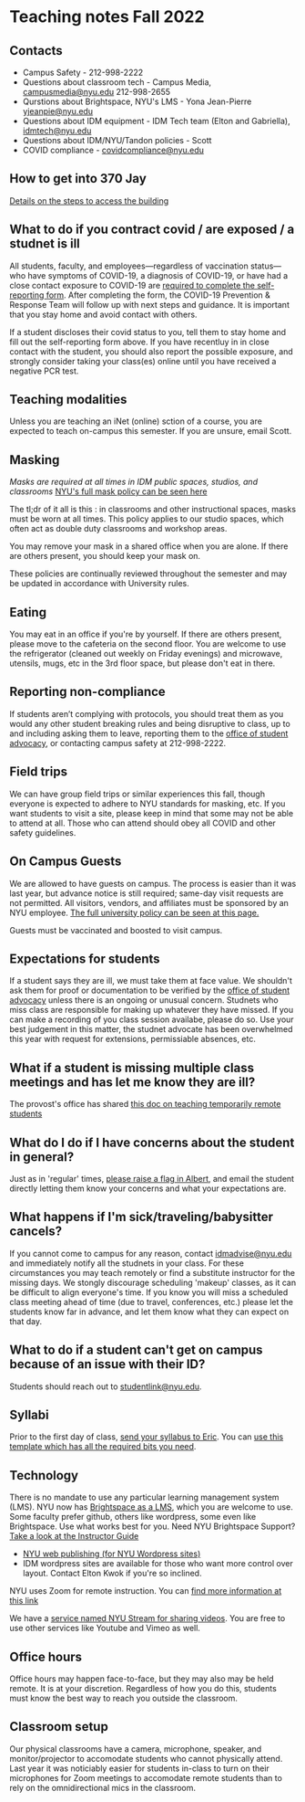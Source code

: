 # Teaching notes Fall 2022

## Contacts
* Campus Safety - 212-998-2222
* Questions about classroom tech - Campus Media, campusmedia@nyu.edu 212-998-2655
* Qurstions about Brightspace, NYU's LMS - Yona Jean-Pierre yjeanpie@nyu.edu
* Questions about IDM equipment - IDM Tech team (Elton and Gabriella), idmtech@nyu.edu
* Questions about IDM/NYU/Tandon policies - Scott
* COVID compliance - covidcompliance@nyu.edu

## How to get into 370 Jay 
[Details on the steps to access the building](https://www.nyu.edu/life/safety-health-wellness/coronavirus-information/campus-life/building-access.html)

## What to do if you contract covid / are exposed / a studnet is ill
All students, faculty, and employees—regardless of vaccination status—who have symptoms of COVID-19, a diagnosis of COVID-19, or have had a close contact exposure to COVID-19 are [required to complete the self-reporting form](https://nyu.qualtrics.com/jfe/form/SV_bCvIk6DpqWeFsJT). After completing the form, the COVID-19 Prevention & Response Team will follow up with next steps and guidance. It is important that you stay home and avoid contact with others.

If a student discloses their covid status to you, tell them to stay home and fill out the self-reporting form above. If you have recentluy in in close contact with the student, you should also report the possible exposure, and strongly consider taking your class(es) online until you have received a negative PCR test.

## Teaching modalities
Unless you are teaching an iNet (online) sction of a course, you are expected to teach on-campus this semester. If you are unsure, email Scott.

## Masking
_Masks are required at all times in IDM public spaces, studios, and classrooms_
[NYU's full mask policy can be seen here](https://www.nyu.edu/life/safety-health-wellness/coronavirus-information/covid-related-guidance/protective-equipment.html) 

The tl;dr of it all is this : in classrooms and other instructional spaces, masks must be worn at all times. This policy applies to our studio spaces, which often act as double duty classrooms and workshop areas.

You may remove your mask in a shared office when you are alone. If there are others present, you should keep your mask on. 

These policies are continually reviewed throughout the semester and may be updated in accordance with University rules. 

## Eating
You may eat in an office if you're by yourself. If there are others present, please move to the cafeteria on the second floor. You are welcome to use the refrigerator (cleaned out weekly on Friday evenings) and microwave, utensils, mugs, etc in the 3rd floor space, but please don't eat in there. 

## Reporting non-compliance
If students aren’t complying with protocols, you should treat them as you would any other student breaking rules and being disruptive to class, up to and including asking them to leave, reporting them to the [office of student advocacy](mailto:eng.studentadvocate@nyu.edu), or contacting campus safety at 212-998-2222.

## Field trips
We can have group field trips or similar experiences this fall, though everyone is expected to adhere to NYU standards for masking, etc. If you want students to visit a site, please keep in mind that some may not be able to attend at all. Those who can attend should obey all COVID and other safety guidelines. 

## On Campus Guests
We are allowed to have guests on campus. The process is easier than it was last year, but advance notice is still required; same-day visit requests are not permitted. All visitors, vendors, and affiliates must be sponsored by an NYU employee. [The full university policy can be seen at this page.](https://www.nyu.edu/life/safety-health-wellness/coronavirus-information/campus-visitors.html) 

Guests must be vaccinated and boosted to visit campus.

## Expectations for students
If a student says they are ill, we must take them at face value. We shouldn't ask them for proof or documentation to be verified by the [office of student advocacy](mailto:eng.studentadvocate@nyu.edu) unless there is an ongoing or unusual concern. Studnets who miss class are responsible for making up whatever they have missed. If you can make a recording of you class session availabe, please do so. Use your best judgement in this matter, the studnet advocate has been overwhelmed this year with request for extensions, permissiable absences, etc. 

## What if a student is missing multiple class meetings and has let me know they are ill?
The provost's office has shared [this doc on teaching temporarily remote students](https://docs.google.com/document/d/1L_YRVvzu1Eee46ngieEW135CqprlNsgv6rdNGVE9bi4/edit)

## What do I do if I have concerns about the student in general?
Just as in 'regular' times, [please raise a flag in Albert](https://www.nyu.edu/content/dam/nyu/studentSuccess/documents/refresh2020/Faculty_Raise%20a%20Flag(1).pdf), and email the student directly letting them know your concerns and what your expectations are. 

## What happens if I'm sick/traveling/babysitter cancels?
If you cannot come to campus for any reason, contact idmadvise@nyu.edu and immediately notify all the studnets in your class. For these circumstances you may teach remotely or find a substitute instructor for the missing days. We stongly discourage scheduling 'makeup' classes, as it can be difficult to align everyone's time. If you know you will miss a scheduled class meeting ahead of time (due to travel, conferences, etc.) please let the students know far in advance, and let them know what they can expect on that day.

## What to do if a student can't get on campus because of an issue with their ID?
Students should reach out to studentlink@nyu.edu. 

## Syllabi
Prior to the first day of class, [send your syllabus to Eric](mailto:em1680@nyu.edu). You can [use this template which has all the required bits you need](https://docs.google.com/document/d/1TC-o0l7zGKjCTDUQgUVxkCDgCyZ3gx-bK0zGqDWRgmA/edit?usp=sharing).

## Technology
There is no mandate to use any particular learning management system (LMS). NYU now has [Brightspace as a LMS](https://brightspace.nyu.edu), which you are welcome to use. Some faculty prefer github, others like wordpress, some even like Brightspace. Use what works best for you. Need NYU Brightspace Support? [Take a look at the Instructor Guide](https://docs.google.com/document/d/1T-XiDuK5HFe0i8EhtgvfJI0TBrwy_AdX5HYA39kmYog/edit)

- [NYU web publishing (for NYU Wordpress sites)](https://wp.nyu.edu/create/) 
- IDM wordpress sites are available for those who want more control over layout. Contact Elton Kwok if you're so inclined.

NYU uses Zoom for remote instruction. You can [find more information at this link](https://www.nyu.edu/life/information-technology/communication-and-conferencing/meetings-chat-conferencing/nyu-zoom.html)

We have a [service named NYU Stream for sharing videos](https://www.nyu.edu/life/information-technology/instructional-technology-support/video-and-media-creation-presentation/nyu-stream.html). You are free to use other services like Youtube and Vimeo as well. 

## Office hours
Office hours may happen face-to-face, but they may also may be held remote. It is at your discretion. Regardless of how you do this, students must know the best way to reach you outside the classroom.

## Classroom setup
Our physical classrooms have a camera, microphone, speaker, and monitor/projector to accomodate students who cannot physically attend. Last year it was noticiably easier for students in-class to turn on their microphones for Zoom meetings to accomodate remote students than to rely on the omnidirectional mics in the classroom.